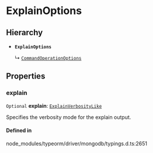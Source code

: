 # ExplainOptions

## Hierarchy

- **`ExplainOptions`**

  ↳ [`CommandOperationOptions`](CommandOperationOptions.md)

## Properties

### explain

 `Optional` **explain**: [`ExplainVerbosityLike`](../types/ExplainVerbosityLike.md)

Specifies the verbosity mode for the explain output.

#### Defined in

node_modules/typeorm/driver/mongodb/typings.d.ts:2651
